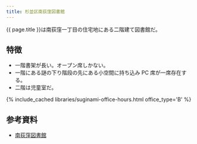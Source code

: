 ```yaml
---
title: 杉並区南荻窪図書館
---
```


{{ page.title }}は南荻窪一丁目の住宅地にある二階建て図書館だ。

## 特徴

* 一階書架が長い。オープン席しかない。
* 一階にある謎の下り階段の先にある小空間に持ち込み PC 席が一席存在する。
* 二階は児童室だ。

{% include_cached libraries/suginami-office-hours.html office_type='B' %}

## 参考資料

* [南荻窪図書館](https://www.library.city.suginami.tokyo.jp/facilities/minamiogikubo.html)
